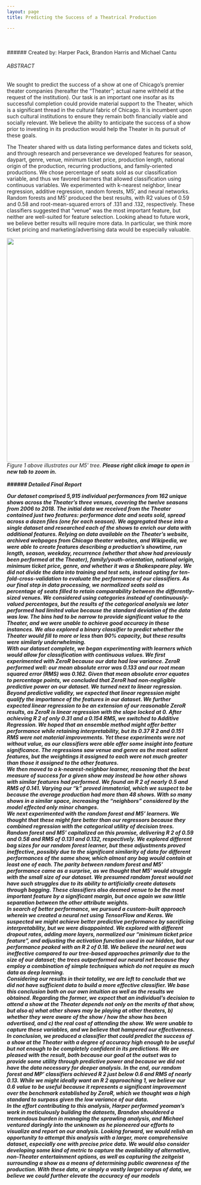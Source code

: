 ```yaml
---
layout: page
title: Predicting the Success of a Theatrical Production

---
```

<br>

<br>
###### Created by: Harper Pack, Brandon Harris and Michael Cantu

###### ABSTRACT


<p> 
We sought to predict the success of a show at one of Chicago’s premier theater companies (hereafter the “Theater”; actual name withheld at the request of the institution).  Our task is an important one insofar as its successful completion could provide material support to the Theater, which is a significant thread in the cultural fabric of Chicago.  It is incumbent upon such cultural institutions to ensure they remain both financially viable and socially relevant.  We believe the ability to anticipate the success of a show prior to investing in its production would help the Theater in its pursuit of these goals.
</p>

<p> 
The Theater shared with us data listing performance dates and tickets sold, and through research and perseverance we developed features for season, daypart, genre, venue, minimum ticket price, production length, national origin of the production, recurring productions, and family-oriented productions.  We chose percentage of seats sold as our classification variable, and thus we favored learners that allowed classification using continuous variables.  We experimented with k-nearest neighbor, linear regression, additive regression, random forests, M5’, and neural networks.  Random forests and M5’ produced the best results, with R2 values of 0.59 and 0.58 and root-mean-squared errors of .131 and .132, respectively.  These classifiers suggested that “venue” was the most important feature, but neither are well-suited for feature selection. Looking ahead to future work, we believe better results will require more data.  In particular, we think more ticket pricing and marketing/advertising data would be especially valuable.
</p>

 <img src='../img/biggergraph.jpg' width="500" height="600"> 
 <em>Figure 1 above illustrates our M5' tree. 
 <b>Please right click image to open in new tab to zoom in.
<!--  <img class="picbig" src='../img/biggergraph.jpg' alt="big"> -->
<br>
<br>
###### Detailed Final Report
<p>
Our dataset comprised 5,915 individual performances from 162 unique shows across the
Theater’s three venues, covering the twelve seasons from 2006 to 2018. The initial data we
received from the Theater contained just two features: performance date and seats sold,
spread across a dozen files (one for each season). We aggregated these into a single dataset
and researched each of the shows to enrich our data with additional features.
Relying on data available on the Theater’s website, archived webpages from Chicago
theater websites, and Wikipedia, we were able to create features describing a production’s
showtime, run length, season, weekday, recurrence (whether that show had previously been
performed at the Theater), family/youth-orientation, national origin, minimum ticket price,
genre, and whether it was a Shakespeare play. We did not divide the data into training and test
sets, instead opting for ten-fold-cross-validation to evaluate the performance of our classifiers.
As our final step in data processing, we normalized seats sold as percentage of seats
filled to retain comparability between the differently-sized venues. We considered using
categories instead of continuously-valued percentages, but the results of the categorical
analysis we later performed had limited value because the standard deviation of the data was
low. The bins had to be narrow to provide significant value to the Theater, and we were unable
to achieve good accuracy in these instances. We also explored a binary classifier to predict
whether the Theater would fill to more or less than 90% capacity, but these results were
similarly underwhelming.
<br>
With our dataset complete, we began experimenting with learners which would allow
for classification with continuous values. We first experimented with ZeroR because our data
had low variance. ZeroR performed well: our mean absolute error was 0.133 and our root
mean squared error (RMS) was 0.162. Given that mean absolute error equates to percentage
points, we concluded that ZeroR had non-negligible predictive power on our dataset.
We turned next to linear regression. Beyond predictive validity, we expected that linear
regression might qualify the importance of the features in our dataset. We further expected
linear regression to be an extension of our reasonable ZeroR results, as ZeroR is linear
regression with the slope locked at 0. After achieving R 2 of only 0.31 and a 0.154 RMS, we
switched to Additive Regression. We hoped that an ensemble method might offer better
performance while retaining interpretability, but its 0.37 R 2 and 0.151 RMS were not material
improvements. Yet these experiments were not without value, as our classifiers were able
offer some insight into feature significance. The regressions saw venue and genre as the most
salient features, but the weightings it assigned to each were not much greater than those it
assigned to the other features.
<br>
We then moved to a k-nearest-neighbor learner, reasoning that the best measure of
success for a given show may instead be how other shows with similar features had performed.
We found an R 2 of nearly 0.5 and RMS of 0.141. Varying our “k” proved immaterial, which we
suspect to be because the average production had more than 48 shows. With so many shows in
a similar space, increasing the “neighbors” considered by the model effected only minor
changes.
<br>
We next experimented with the random forest and M5’ learners. We thought that
these might fare better than our regressors because they combined regression with the
categorical utility of decision trees. Random forest and M5’ capitalized on this promise,
delivering R 2 of 0.59 and 0.58 and RMS of 0.131 and 0.132, respectively. We explored different
bag sizes for our random forest learner, but these adjustments proved ineffective, possibly due
to the significant similarity of data for different performances of the same show, which almost
any bag would contain at least one of each. The parity between random forest and M5’
performance came as a surprise, as we thought that M5’ would struggle with the small size of
our dataset. We presumed random forest would not have such struggles due to its ability to
artificially create datasets through bagging. These classifiers also deemed venue to be the most
important feature by a significant margin, but once again we saw little separation between the
other attribute weights.
<br>
In search of better performance, we pursued a custom-built approach wherein we
created a neural net using TensorFlow and Keras. We suspected we might achieve better
predictive performance by sacrificing interpretability, but we were disappointed. We explored
with different dropout rates, adding more layers, normalized our “minimum ticket price
feature”, and adjusting the activation function used in our hidden, but our performance peaked
with an R 2 of 0.18. We believe the neural net was ineffective compared to our tree-based
approaches primarily due to the size of our dataset; the trees outperformed our neural net
because they employ a combination of simple techniques which do not require as much data as
deep learning.
<br>
Considering our results in their totality, we are left to conclude that we did not have
sufficient data to build a more effective classifier. We base this conclusion both on our own
intuition as well as the results we obtained. Regarding the former, we expect that an
individual’s decision to attend a show at the Theater depends not only on the merits of that
show, but also a) what other shows may be playing at other theaters, b) whether they were
aware of the show / how the show has been advertised, and c) the real cost of attending the
show. We were unable to capture these variables, and we believe that hampered our
effectiveness.
<br>
In conclusion, we produced a classifier that could predict the success of a show at the
Theater with a degree of accuracy high enough to be useful but not enough to be completely
confident in its predictions. We are pleased with the result, both because our goal at the outset
was to provide some utility through predictive power and because we did not have the data
necessary for deeper analysis. In the end, our random forest and MP’ classifiers achieved R 2 just
below 0.6 and RMS of nearly 0.13. While we might ideally want an R 2 approaching 1, we believe
our 0.6 value to be useful because it represents a significant improvement over the benchmark
established by ZeroR, which we thought was a high standard to surpass given the low variance
of our data.
<br>
In the effort contributing to this analysis, Harper performed yeoman’s work in
meticulously building the datasets, Brandon shouldered a tremendous burden in managing the
sprawling analysis, and Michael ventured daringly into the unknown as he pioneered our efforts
to visualize and report on our analysis. Looking forward, we would relish an opportunity to
attempt this analysis with a larger, more comprehensive dataset, especially one with precise
price data. We would also consider developing some kind of metric to capture the availability
of alternative, non-Theater entertainment options, as well as capturing the zeitgeist
surrounding a show as a means of determining public awareness of the production. With these
data, or simply a vastly larger corpus of data, we believe we could further elevate the accuracy of our models
</p>

